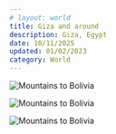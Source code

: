 ```yaml
---
# layout: world
title: Giza and around
description: Giza, Egypt
date: 10/11/2025
updated: 01/02/2023
category: World
---
```


![Mountains to Bolivia](photos/20251011-egypt/_DSC3665_01.jpg)

![Mountains to Bolivia](photos/20251011-egypt/_DSC3680.jpg)

![Mountains to Bolivia](photos/20251011-egypt/_DSC3797_01.jpg)

